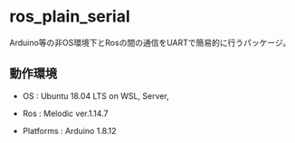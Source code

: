 # ros_plain_serial

Arduino等の非OS環境下とRosの間の通信をUARTで簡易的に行うパッケージ。

## 動作環境

- OS        : Ubuntu 18.04 LTS  on WSL, Server,

- Ros       : Melodic ver.1.14.7

- Platforms : Arduino 1.8.12
